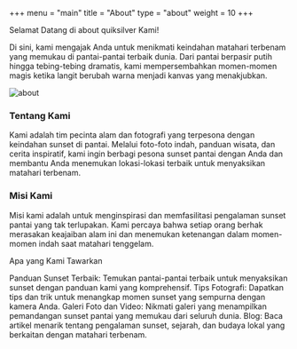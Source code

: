 +++
menu = "main"
title = "About"
type = "about"
weight = 10
+++

Selamat Datang di about quiksilver Kami!

Di sini, kami mengajak Anda untuk menikmati keindahan matahari terbenam yang memukau di pantai-pantai terbaik dunia. Dari pantai berpasir putih hingga tebing-tebing dramatis, kami mempersembahkan momen-momen magis ketika langit berubah warna menjadi kanvas yang menakjubkan.

![about](../images/cwesunset.png)

### Tentang Kami

Kami adalah tim pecinta alam dan fotografi yang terpesona dengan keindahan sunset di pantai. Melalui foto-foto indah, panduan wisata, dan cerita inspiratif, kami ingin berbagi pesona sunset pantai dengan Anda dan membantu Anda menemukan lokasi-lokasi terbaik untuk menyaksikan matahari terbenam.

### Misi Kami
Misi kami adalah untuk menginspirasi dan memfasilitasi pengalaman sunset pantai yang tak terlupakan. Kami percaya bahwa setiap orang berhak merasakan keajaiban alam ini dan menemukan ketenangan dalam momen-momen indah saat matahari tenggelam.

Apa yang Kami Tawarkan

Panduan Sunset Terbaik: Temukan pantai-pantai terbaik untuk menyaksikan sunset dengan panduan kami yang komprehensif.
Tips Fotografi: Dapatkan tips dan trik untuk menangkap momen sunset yang sempurna dengan kamera Anda.
Galeri Foto dan Video: Nikmati galeri yang menampilkan pemandangan sunset pantai yang memukau dari seluruh dunia.
Blog: Baca artikel menarik tentang pengalaman sunset, sejarah, dan budaya lokal yang berkaitan dengan matahari terbenam.
